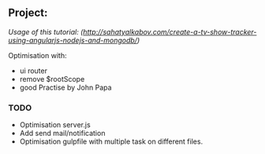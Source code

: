 ## Project:

*Usage of this tutorial: (http://sahatyalkabov.com/create-a-tv-show-tracker-using-angularjs-nodejs-and-mongodb/)*

Optimisation with:
- ui router
- remove $rootScope
- good Practise by John Papa

### TODO

- Optimisation server.js
- Add send mail/notification
- Optimisation gulpfile with multiple task on different files.